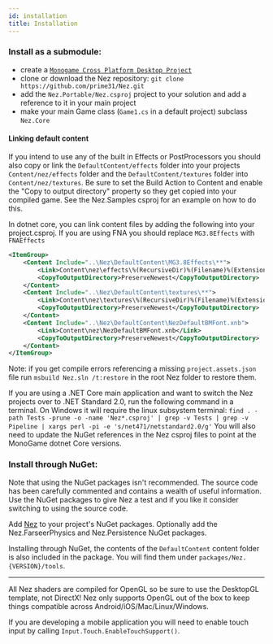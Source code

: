```yaml
---
id: installation
title: Installation
---
```


### Install as a submodule:

- create a [`Monogame Cross Platform Desktop Project`](https://docs.monogame.net/articles/getting_started/2_creating_a_new_project_netcore.html)
- clone or download the Nez repository: `git clone https://github.com/prime31/Nez.git`
- add the `Nez.Portable/Nez.csproj` project to your solution and add a reference to it in your main project
- make your main Game class (`Game1.cs` in a default project) subclass `Nez.Core`

#### Linking default content
If you intend to use any of the built in Effects or PostProcessors you should also copy or link the `DefaultContent/effects` folder into your projects `Content/nez/effects` folder and the `DefaultContent/textures` folder into `Content/nez/textures`. Be sure to set the Build Action to Content and enable the "Copy to output directory" property so they get copied into your compiled game. See the Nez.Samples csproj for an example on how to do this.

In dotnet core, you can link content files by adding the following into your project.csproj.
If you are using FNA you should replace `MG3.8Effects` with `FNAEffects`
```xml
<ItemGroup>
    <Content Include="..\Nez\DefaultContent\MG3.8Effects\**">
        <Link>Content\nez\effects\%(RecursiveDir)%(Filename)%(Extension)</Link>
        <CopyToOutputDirectory>PreserveNewest</CopyToOutputDirectory>
    </Content>
    <Content Include="..\Nez\DefaultContent\textures\**">
        <Link>Content\nez\textures\%(RecursiveDir)%(Filename)%(Extension)</Link>
        <CopyToOutputDirectory>PreserveNewest</CopyToOutputDirectory>
    </Content>
    <Content Include="..\Nez\DefaultContent\NezDefaultBMFont.xnb">
        <Link>Content\nez\NezDefaultBMFont.xnb</Link>
        <CopyToOutputDirectory>PreserveNewest</CopyToOutputDirectory>
    </Content>
</ItemGroup>
```

Note: if you get compile errors referencing a missing `project.assets.json` file run `msbuild Nez.sln /t:restore` in the root Nez folder to restore them.

If you are using a .NET Core main application and want to switch the Nez projects over to .NET Standard 2.0, run the following command in a terminal. On Windows it will require the linux subsystem terminal: `find . -path Tests -prune -o -name 'Nez*.csproj' | grep -v Tests | grep -v Pipeline | xargs perl -pi -e 's/net471/netstandard2.0/g'`  You will also need to update the NuGet references in the Nez csproj files to point at the MonoGame dotnet Core versions. 

### Install through NuGet:

Note that using the NuGet packages isn't recommended. The source code has been carefully commented and contains a wealth of useful information. Use the NuGet packages to give Nez a test and if you like it consider switching to using the source code.

Add [Nez](https://www.nuget.org/packages/Nez/) to your project's NuGet packages. Optionally add the Nez.FarseerPhysics and Nez.Persistence NuGet packages.

Installing through NuGet, the contents of the `DefaultContent` content folder is also included in the package. You will find them under `packages/Nez.{VERSION}/tools`.

---

All Nez shaders are compiled for OpenGL so be sure to use the DesktopGL template, not DirectX! Nez only supports OpenGL out of the box to keep things compatible across Android/iOS/Mac/Linux/Windows.

If you are developing a mobile application you will need to enable touch input by calling `Input.Touch.EnableTouchSupport()`.
